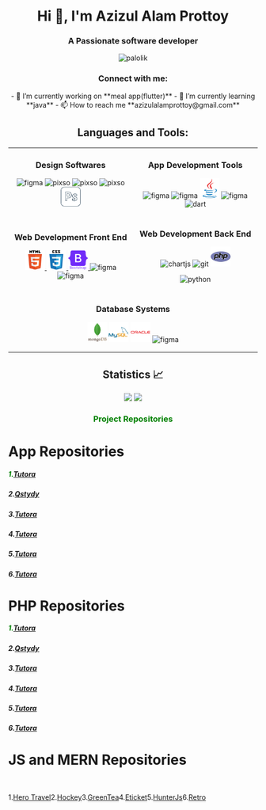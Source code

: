 <h1 align="center">Hi 👋, I'm Azizul Alam Prottoy</h1>
<h3 align="center">A Passionate software developer</h3>
<p  align="center"> <img src="https://komarev.com/ghpvc/?username=palolik&label=Profile%20views&color=0e75b6&style=flat" alt="palolik" /> </p>
<h3 align="center">Connect with me:</h3>
<p align="center"> 
- 🔭 I’m currently working on **meal app(flutter)**
- 🌱 I’m currently learning **java**
- 📫 How to reach me **azizulalamprottoy@gmail.com**
</p>
<h2 align="center">Languages and Tools:</h2>
<table align="center"  width="100%">    
<tr><td  width="50%">
    <p   align="center">
    <h3  align="center">Design Softwares</h3>
    <div align="center">
    <a><img src="https://www.vectorlogo.zone/logos/figma/figma-icon.svg" alt="figma" width="40" height="40" /> </a>
    <a><img src="https://cms.pixso.net/images/download/px-logo.png" alt="pixso" width="40" height="40" /> </a>
    <a><img src="https://www.vectorlogo.zone/logos/adobe_illustrator/adobe_illustrator-icon.svg" alt="pixso" width="40" height="40" /> </a>
    <a><img src="https://seeklogo.com/images/A/adobe-xd-logo-64364E3A24-seeklogo.com.png" alt="pixso" width="40" height="40" /> </a>
  <a > <img src="https://raw.githubusercontent.com/devicons/devicon/master/icons/photoshop/photoshop-line.svg" alt="photoshop" width="40" height="40" /></a>            
</div>
</p>
</td><td  width="50%">
    <p   align="center">
    <h3 align="center">App Development Tools</h3>
    <div align="center">
    <a><img src="https://upload.wikimedia.org/wikipedia/commons/thumb/c/c1/Android_Studio_icon_%282023%29.svg/2048px-Android_Studio_icon_%282023%29.svg.png" alt="figma" width="40" height="40" /> </a>
    <a><img src="https://cdn.worldvectorlogo.com/logos/arduino-1.svg" alt="figma" width="40" height="40" /> </a>
    <a ><img src="https://raw.githubusercontent.com/devicons/devicon/master/icons/java/java-original.svg" alt="java" width="40" height="40" /> </a>
    <a><img src="https://www.vectorlogo.zone/logos/flutterio/flutterio-icon.svg" alt="figma" width="40" height="40" /> </a>
    <a><img src="https://www.vectorlogo.zone/logos/dartlang/dartlang-icon.svg" alt="dart" width="40" height="40" /> </a> 
</div>
</p>
</td></tr>
<tr><td  width="50%">
    <p   align="center">
    <h3 align="center">Web Development Front End</h3>
    <div align="center">
    <a href="https://www.w3.org/html/" target="_blank" rel="noreferrer"> <img src="https://raw.githubusercontent.com/devicons/devicon/master/icons/html5/html5-original-wordmark.svg" alt="html5" width="40" height="40" /> </a>
    <a href="https://www.w3schools.com/css/" target="_blank" rel="noreferrer"> <img src="https://raw.githubusercontent.com/devicons/devicon/master/icons/css3/css3-original-wordmark.svg" alt="css3" width="40" height="40" /> </a>
    <a href="https://getbootstrap.com" target="_blank" rel="noreferrer"> <img src="https://raw.githubusercontent.com/devicons/devicon/master/icons/bootstrap/bootstrap-plain-wordmark.svg" alt="bootstrap" width="40" height="40" /> </a>
    <a><img src="https://files.raycast.com/nwt9ncojkvwmjfkaada8upafvpnu" alt="figma" width="40" height="40" /> </a>
    <a><img src="https://avatars.githubusercontent.com/u/76870092?s=280&v=4" alt="figma" width="40" height="40" /> </a>
</div>
</p>
</td><td  width="50%">
    <p   align="center">
    <h3 align="center">Web Development Back End</h3>
    <div align="center">
    <a> <img src="https://www.chartjs.org/media/logo-title.svg" alt="chartjs" width="40" height="40" /> </a>
    <a> <img src="https://www.vectorlogo.zone/logos/git-scm/git-scm-icon.svg" alt="git" width="40" height="40" /> </a> 
    <a> <img src="https://raw.githubusercontent.com/devicons/devicon/master/icons/php/php-original.svg" alt="php" width="40" height="40" /> </a> 
 
   <a><img src="https://www.vhv.rs/dpng/f/456-4562295_library-of-javascript-icon-graphic-freeuse-png-files.png" alt="python" width="40" height="40" /> </a> 
</div>
</p>
</td></tr>
<tr ><td colspan="2"  width="100%">
<h3 align="center">Database Systems</h3>
<p   align="center">
<a > <img  src="https://raw.githubusercontent.com/devicons/devicon/master/icons/mongodb/mongodb-original-wordmark.svg"alt="mongodb" width="40" height="40" /> </a> 
<a > <img src="https://raw.githubusercontent.com/devicons/devicon/master/icons/mysql/mysql-original-wordmark.svg" alt="mysql" width="40" height="40" /> </a> 
<a > <img src="https://raw.githubusercontent.com/devicons/devicon/master/icons/oracle/oracle-original.svg" alt="oracle" width="40" height="40" /> </a> 
<a><img src="https://www.vectorlogo.zone/logos/firebase/firebase-icon.svg" alt="figma" width="40" height="40" /> </a>
</p>
</td></tr>
</table>
    <h2 align="center">Statistics 📈 </h2>
    <p align="center">
        <img  src="https://github-readme-stats.vercel.app/api?username=palolik&show_icons=true&theme=tokyonight" />
        <img  src="https://github-readme-streak-stats.herokuapp.com/?user=palolik&show_icons=true&theme=tokyonight" />
    </p >
    <h3 align="center" style="color: green;">Project Repositories</h3>
    <h1>App Repositories</h1>
    <h5 style="color: green;">1.<a href="" >Tutora</a></h5>
    <h5>2.<a href="" >Qstydy</a></h5>
    <h5>3.<a href="" >Tutora</a></h5>
    <h5>4.<a href="" >Tutora</a></h5>
    <h5>5.<a href="" >Tutora</a></h5>
    <h5>6.<a href="" >Tutora</a></h5>
     <h1>PHP Repositories</h1>
    <h5 style="color: green;">1.<a href="" >Tutora</a></h5>
    <h5>2.<a href="" >Qstydy</a></h5>
    <h5>3.<a href="" >Tutora</a></h5>
    <h5>4.<a href="" >Tutora</a></h5>
    <h5>5.<a href="" >Tutora</a></h5>
    <h5>6.<a href="" >Tutora</a></h5>
     <h1>JS and MERN Repositories</h1><br>
    <p>1.<a href="https://github.com/palolik/travelwebsite" >Hero Travel</a>2.<a href="https://github.com/palolik/hockey" >Hockey</a>3.<a href="https://github.com/palolik/green-tea" >GreenTea</a>4.<a href="https://github.com/palolik/eTicket" >Eticket</a>5.<a href="https://github.com/palolik/hunterjs" >HunterJs</a>6.<a href="https://github.com/palolik/Retro" >Retro</a></p>
